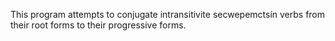 This program attempts to conjugate intransitivite secwepemctsín verbs from their root forms to their progressive forms.
